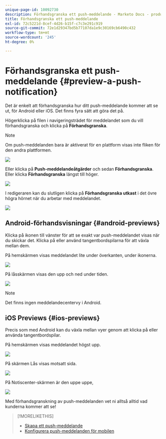 ```yaml
---
unique-page-id: 10092730
description: Förhandsgranska ett push-meddelande - Marketo Docs - produktdokumentation
title: Förhandsgranska ett push-meddelande
exl-id: 72c5221d-8cef-4d26-b15f-c7c3e291c919
source-git-commit: 72e1d29347bd5b77107da1e9c30169cb6490c432
workflow-type: tm+mt
source-wordcount: '245'
ht-degree: 0%

---
```


# Förhandsgranska ett push-meddelande {#preview-a-push-notification}

Det är enkelt att förhandsgranska hur ditt push-meddelande kommer att se ut, för Android eller iOS. Det finns fyra sätt att göra det på.

Högerklicka på filen i navigeringsträdet för meddelandet som du vill förhandsgranska och klicka på **Förhandsgranska**.

>[!NOTE]
>
>Om push-meddelanden bara är aktiverat för en plattform visas inte fliken för den andra plattformen.

![](assets/image2015-9-4-9-3a52-3a27.png)

Eller klicka på **Push-meddelandeåtgärder** och sedan **Förhandsgranska**. Eller klicka **Förhandsgranska** längst till höger.

![](assets/image2015-9-4-10-3a53-3a28.png)

I redigeraren kan du slutligen klicka på **Förhandsgranska utkast** i det övre högra hörnet när du arbetar med meddelandet.

![](assets/image2015-9-14-15-3a55-3a26.png)

## Android-förhandsvisningar {#android-previews}

Klicka på ikonen till vänster för att se exakt var push-meddelandet visas när du skickar det. Klicka på eller använd tangentbordspilarna för att växla mellan dem.

På hemskärmen visas meddelandet lite under överkanten, under ikonerna.

![](assets/image2015-9-17-16-3a57-3a0.png)

På låsskärmen visas den upp och ned under tiden.

![](assets/image2015-9-17-16-3a58-3a47.png)

>[!NOTE]
>
>Det finns ingen meddelandecentervy i Android.

## iOS Previews {#ios-previews}

Precis som med Android kan du växla mellan vyer genom att klicka på eller använda tangentbordspilar.

På hemskärmen visas meddelandet högst upp.

![](assets/image2015-9-17-17-3a0-3a28.png)

På skärmen Lås visas motsatt sida.

![](assets/image2015-9-17-17-3a2-3a1.png)

På Notiscenter-skärmen är den uppe uppe,

![](assets/image2015-9-17-17-3a3-3a15.png)

Med förhandsgranskning av push-meddelanden vet ni alltså alltid vad kunderna kommer att se!

>[!MORELIKETHIS]
>
>* [Skapa ett push-meddelande](/help/marketo/product-docs/mobile-marketing/push-notifications/create-a-push-notification.md)
>* [Konfigurera push-meddelanden för mobilen](/help/marketo/product-docs/mobile-marketing/push-notifications/configure-mobile-push-notification.md)

